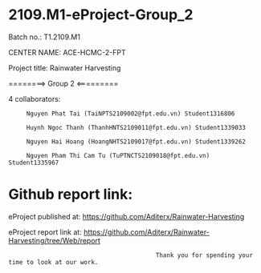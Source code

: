 # 2109.M1-eProject-Group_2

Batch no.: T1.2109.M1

CENTER NAME: ACE-HCMC-2-FPT

Project title: Rainwater Harvesting

========> Group 2 <=========

4 collaborators:

         Nguyen Phat Tai (TaiNPTS2109002@fpt.edu.vn) Student1316806

         Huynh Ngoc Thanh (ThanhHNTS2109011@fpt.edu.vn) Student1339033
         
         Nguyen Hai Hoang (HoangNHTS2109017@fpt.edu.vn) Student1339262
         
         Nguyen Pham Thi Cam Tu (TuPTNCTS2109018@fpt.edu.vn) Student1335967
         
# Github report link:

eProject published at: https://github.com/Aditerx/Rainwater-Harvesting

eProject report link at: https://github.com/Aditerx/Rainwater-Harvesting/tree/Web/report

                                             Thank you for spending your time to look at our work.
